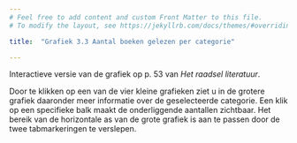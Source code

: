 ```yaml
---
# Feel free to add content and custom Front Matter to this file.
# To modify the layout, see https://jekyllrb.com/docs/themes/#overriding-theme-defaults

title:  "Grafiek 3.3 Aantal boeken gelezen per categorie"

---
```

Interactieve versie van de grafiek op p. 53 van *Het raadsel literatuur*.

<script src="https://d3js.org/d3.v6.min.js" defer></script>
<script src="https://d3js.org/d3-scale.v3.min.js" defer></script>
<script src="https://unpkg.com/d3-simple-slider"></script>

<script src="js/companion_utils_locale-nl.js" defer></script>
<script src="js/companion_utils_colors.js" defer></script>
<script src="js/companion_utils_svg2png.js" defer></script>
<script src="js/companion_abstraction_data_point_labeler.js" defer></script>
<script src="js/companion_abstraction_histogram.js" defer></script>

<script src="js/companion_resp_read_genre_enlarged.js" defer></script>
<script src="js/companion_resp_read_fiction.js" defer></script>
<script src="js/companion_resp_read_suspense.js" defer></script>
<script src="js/companion_resp_read_romantic.js" defer></script>
<script src="js/companion_resp_read_other.js" defer></script>


<div class="chart_float chart_thumb" id="resp_read_fiction">
  <div class="plot"></div>
</div>
<div class="chart_float chart_thumb" id="resp_read_suspense">
  <div class="plot"></div>
</div>
<div class="chart_float chart_thumb" id="resp_read_romantic">
  <div class="plot"></div>
</div>
<div class="chart_float chart_thumb" id="resp_read_other">
  <div class="plot"></div>
</div>

<div class="chart_float" id="resp_read_genre_enlarged">
  <div class="plot"></div>
  <div class="slider"></div>
</div>

Door te klikken op een van de vier kleine grafieken ziet u in de grotere grafiek daaronder meer informatie over de geselecteerde categorie. Een klik op een specifieke balk maakt de onderliggende aantallen zichtbaar. Het bereik van de horizontale as van de grote grafiek is aan te passen door de twee tabmarkeringen te verslepen.


<!-- **Hoe zijn de metingen te repliceren?**
VOORBEELDQUERY HIER! -->
